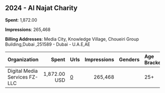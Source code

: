 ## 2024 - Al Najat Charity 
**Spent**: 1,872.00

**Impressions**: 265,468

**Billing Addresses**: Media City, Knowledge Village, Choueiri Group Building,Dubai ,251589 - Dubai - U.A.E,AE

|Organization|Spent|Urls|Impressions|Genders|Age Brackets|Country Codes|
|:---|---:|:---|---:|:---|:---|:---|
|Digital Media Services FZ-LLC|1,872.00 USD|[0](https://www.snap.com/political-ads/asset/7097f8e27554a812c55829e7170351dde15776943c37e095782c17d6800a776c?mediaType=mp4)|265,468||25+|kuwait|
